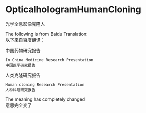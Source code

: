 # OpticalhologramHumanCloning
光学全息影像克隆人                   

The following is from Baidu Translation:                </br>
以下来自百度翻译：                                       </br>

中国药物研究报告                                          </br>

`In China Medicine Research Presentation`               </br>
`中国医学研究报告`                                        </br>

人类克隆研究报告                                          </br>

`Human cloning Research Presentation`                    </br>
`人种科隆研究报告`                                        </br>



The meaning has completely changed                      </br>
意思完全变了                                              </br>










